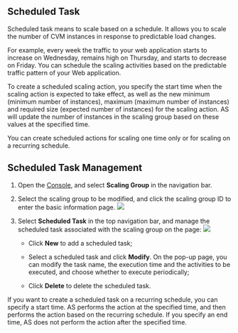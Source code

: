 ## Scheduled Task

Scheduled task means to scale based on a schedule. It allows you to scale the number of CVM instances in response to predictable load changes.

For example, every week the traffic to your web application starts to increase on Wednesday, remains high on Thursday, and starts to decrease on Friday. You can schedule the scaling activities based on the predictable traffic pattern of your Web application.

To create a scheduled scaling action, you specify the start time when the scaling action is expected to take effect, as well as the new minimum (minimum number of instances), maximum (maximum number of instances) and required size (expected number of instances) for the scaling action. AS will update the number of instances in the scaling group based on these values at the specified time.

You can create scheduled actions for scaling one time only or for scaling on a recurring schedule.


## Scheduled Task Management
1. Open the [Console](https://console.qcloud.com/autoscaling/config), and select **Scaling Group** in the navigation bar.

2. Select the scaling group to be modified, and click the scaling group ID to enter the basic information page.
![](//mccdn.qcloud.com/static/img/bae3ec563534769d6c38143b60299d74/image.png)

3. Select **Scheduled Task** in the top navigation bar, and manage the scheduled task associated with the scaling group on the page:
![](//mccdn.qcloud.com/static/img/606fc6dc7e5a3e27584f58755e7bca53/image.png)

	- Click **New** to add a scheduled task;

	- Select a scheduled task and click **Modify**. On the pop-up page, you can modify the task name, the execution time and the activities to be executed, and choose whether to execute periodically;

	- Click **Delete** to delete the scheduled task.

If you want to create a scheduled task on a recurring schedule, you can specify a start time. AS performs the action at the specified time, and then performs the action based on the recurring schedule. If you specify an end time, AS does not perform the action after the specified time.



